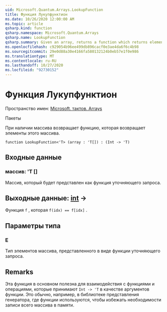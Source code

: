```yaml
---
uid: Microsoft.Quantum.Arrays.LookupFunction
title: Функция Лукупфунктион
ms.date: 10/26/2020 12:00:00 AM
ms.topic: article
qsharp.kind: function
qsharp.namespace: Microsoft.Quantum.Arrays
qsharp.name: LookupFunction
qsharp.summary: Given an array, returns a function which returns elements of that array.
ms.openlocfilehash: c929054b96ee499db896cacf0e3ae4da6f6c4b98
ms.sourcegitcommit: 29e0d88a30e4166fa580132124b0eb57e1f0e986
ms.translationtype: MT
ms.contentlocale: ru-RU
ms.lasthandoff: 10/27/2020
ms.locfileid: "92730152"
---
```

# <a name="lookupfunction-function"></a>Функция Лукупфунктион

Пространство имен: [Microsoft. тактов. Arrays](xref:Microsoft.Quantum.Arrays)

Пакеты [](https://nuget.org/packages/)


При наличии массива возвращает функцию, которая возвращает элементы этого массива.

```qsharp
function LookupFunction<'T> (array : 'T[]) : (Int -> 'T)
```


## <a name="input"></a>Входные данные

### <a name="array--t"></a>массив: 'T []

Массив, который будет представлен как функция уточняющего запроса.



## <a name="output--int---t"></a>Выходные данные: [int](xref:microsoft.quantum.lang-ref.int) ->

Функция `f` , которая `f(idx) == f[idx]` .

## <a name="type-parameters"></a>Параметры типа

### <a name="t"></a>Е

Тип элементов массива, представленного в виде функции уточняющего запроса.

## <a name="remarks"></a>Remarks

Эта функция в основном полезна для взаимодействия с функциями и операциями, которые принимают `Int -> 'T` в качестве аргументов функции. Это обычно, например, в библиотеке представления генератора, где функции используются, чтобы избежать необходимости записи всего массива в памяти.